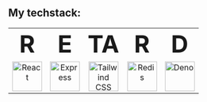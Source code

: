 ## My techstack: 
<table align="center">
  <tr>
    <td align="center"><span style="font-size: 48px; font-weight: bold;">R</span></td>
    <td align="center"><span style="font-size: 48px; font-weight: bold;">E</span></td>
    <td align="center"><span style="font-size: 48px; font-weight: bold;">TA</span></td>
    <td align="center"><span style="font-size: 48px; font-weight: bold;">R</span></td>
    <td align="center"><span style="font-size: 48px; font-weight: bold;">D</span></td>
  </tr>
  <tr>
    <td align="center">
      <img src="https://cdn.jsdelivr.net/gh/devicons/devicon/icons/react/react-original.svg" width="60" height="60" alt="React"/>
    </td>
    <td align="center">
      <img src="https://cdn.jsdelivr.net/gh/devicons/devicon/icons/express/express-original.svg" width="60" height="60" alt="Express"/>
    </td>
    <td align="center">
      <img src="https://cdn.jsdelivr.net/gh/devicons/devicon@latest/icons/tailwindcss/tailwindcss-original.svg" width="60" height="60" alt="Tailwind CSS"/>
    </td>
    <td align="center">
      <img src="https://cdn.jsdelivr.net/gh/devicons/devicon/icons/redis/redis-original.svg" width="60" height="60" alt="Redis"/>
    </td>
    <td align="center">
      <img src="https://cdn.jsdelivr.net/gh/devicons/devicon/icons/denojs/denojs-original.svg" width="60" height="60" alt="Deno"/>
    </td>
  </tr>
</table>

